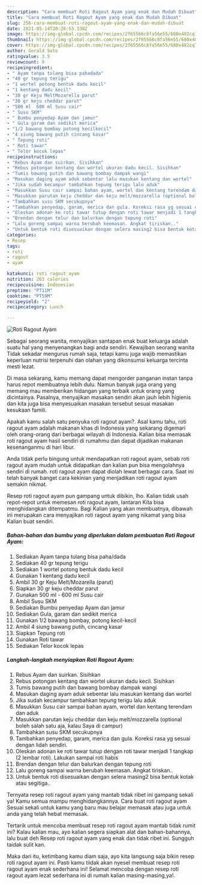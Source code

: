 ```yaml
---
description: "Cara membuat Roti Ragout Ayam yang enak dan Mudah Dibuat"
title: "Cara membuat Roti Ragout Ayam yang enak dan Mudah Dibuat"
slug: 256-cara-membuat-roti-ragout-ayam-yang-enak-dan-mudah-dibuat
date: 2021-05-14T20:28:53.338Z
image: https://img-global.cpcdn.com/recipes/2f65566c8fa56e55/680x482cq70/roti-ragout-ayam-foto-resep-utama.jpg
thumbnail: https://img-global.cpcdn.com/recipes/2f65566c8fa56e55/680x482cq70/roti-ragout-ayam-foto-resep-utama.jpg
cover: https://img-global.cpcdn.com/recipes/2f65566c8fa56e55/680x482cq70/roti-ragout-ayam-foto-resep-utama.jpg
author: Gerald Soto
ratingvalue: 3.5
reviewcount: 9
recipeingredient:
- " Ayam tanpa tulang bisa pahadada"
- "40 gr tepung terigu"
- "1 wortel potong bentuk dadu kecil"
- "1 kentang dadu kecil"
- "30 gr Keju MeltMozarella parut"
- "30 gr keju cheddar parut"
- "500 ml  600 ml Susu cair"
- " Susu SKM"
- " Bumbu penyedap Ayam dan jamur"
- " Gula garam dan sedikit merica"
- "1/2 bawang bombay potong kecilkecil"
- "4 siung bawang putih cincang kasar"
- " Tepung roti"
- " Roti tawar"
- " Telor kocok lepas"
recipeinstructions:
- "Rebus Ayam dan suirkan. Sisihkan"
- "Rebus potongan kentang dan wortel ukuran dadu kecil. Sisihkan"
- "Tumis bawang putih dan bawang bombay dampak wangi"
- "Masukan daging ayam aduk sebentar lalu masukan kentang dan wortel"
- "Jika sudah kecampur tambahkan tepung terigu lalu aduk"
- "Masukkan Susu cair sampai bahan ayam, wortel dan kentang terendam dan aduk"
- "Masukkan parutan keju cheddar dan keju melt/mozzarella (optional boleh salah satu aja, kalau Saya di campur)"
- "Tambahkan susu SKM secukupnya"
- "Tambahkan penyedap, garam, merica dan gula. Koreksi rasa yg sesuai dengan lidah sendiri."
- "Oleskan adonan ke roti tawar tutup dengan roti tawar menjadi 1 tangkap (2 lembar roti). Lakukan sampai roti habis"
- "Brendan dengan telur dan balurkan dengan tepung roti"
- "Lalu goreng sampai warna berubah keemasan. Angkat tiriskan.."
- "Untuk bentuk roti disesuaikan dengan selera masing2 bisa bentuk kotak atau segitiga.."
categories:
- Resep
tags:
- roti
- ragout
- ayam

katakunci: roti ragout ayam 
nutrition: 263 calories
recipecuisine: Indonesian
preptime: "PT11M"
cooktime: "PT59M"
recipeyield: "2"
recipecategory: Lunch

---
```



![Roti Ragout Ayam](https://img-global.cpcdn.com/recipes/2f65566c8fa56e55/680x482cq70/roti-ragout-ayam-foto-resep-utama.jpg)

Sebagai seorang wanita, menyajikan santapan enak buat keluarga adalah suatu hal yang menyenangkan bagi anda sendiri. Kewajiban seorang  wanita Tidak sekadar mengurus rumah saja, tetapi kamu juga wajib memastikan keperluan nutrisi terpenuhi dan olahan yang dikonsumsi keluarga tercinta mesti lezat.

Di masa  sekarang, kamu memang dapat mengorder panganan instan tanpa harus repot membuatnya lebih dulu. Namun banyak juga orang yang memang mau memberikan hidangan yang terbaik untuk orang yang dicintainya. Pasalnya, menyajikan masakan sendiri akan jauh lebih higienis dan kita juga bisa menyesuaikan masakan tersebut sesuai masakan kesukaan famili. 



Apakah kamu salah satu penyuka roti ragout ayam?. Asal kamu tahu, roti ragout ayam adalah makanan khas di Indonesia yang sekarang digemari oleh orang-orang dari berbagai wilayah di Indonesia. Kalian bisa memasak roti ragout ayam hasil sendiri di rumahmu dan dapat dijadikan makanan kesenanganmu di hari libur.

Anda tidak perlu bingung untuk mendapatkan roti ragout ayam, sebab roti ragout ayam mudah untuk didapatkan dan kalian pun bisa mengolahnya sendiri di rumah. roti ragout ayam dapat diolah lewat berbagai cara. Saat ini telah banyak banget cara kekinian yang menjadikan roti ragout ayam semakin nikmat.

Resep roti ragout ayam pun gampang untuk dibikin, lho. Kalian tidak usah repot-repot untuk memesan roti ragout ayam, lantaran Kita bisa menghidangkan ditempatmu. Bagi Kalian yang akan membuatnya, dibawah ini merupakan cara menyajikan roti ragout ayam yang nikamat yang bisa Kalian buat sendiri.

<!--inarticleads1-->

##### Bahan-bahan dan bumbu yang diperlukan dalam pembuatan Roti Ragout Ayam:

1. Sediakan  Ayam tanpa tulang bisa paha/dada
1. Sediakan 40 gr tepung terigu
1. Sediakan 1 wortel potong bentuk dadu kecil
1. Gunakan 1 kentang dadu kecil
1. Ambil 30 gr Keju Melt/Mozarella (parut)
1. Siapkan 30 gr keju cheddar parut
1. Gunakan 500 ml - 600 ml Susu cair
1. Ambil  Susu SKM
1. Sediakan  Bumbu penyedap Ayam dan jamur
1. Sediakan  Gula, garam dan sedikit merica
1. Gunakan 1/2 bawang bombay, potong kecil-kecil
1. Ambil 4 siung bawang putih, cincang kasar
1. Siapkan  Tepung roti
1. Gunakan  Roti tawar
1. Sediakan  Telor kocok lepas




<!--inarticleads2-->

##### Langkah-langkah menyiapkan Roti Ragout Ayam:

1. Rebus Ayam dan suirkan. Sisihkan
1. Rebus potongan kentang dan wortel ukuran dadu kecil. Sisihkan
1. Tumis bawang putih dan bawang bombay dampak wangi
1. Masukan daging ayam aduk sebentar lalu masukan kentang dan wortel
1. Jika sudah kecampur tambahkan tepung terigu lalu aduk
1. Masukkan Susu cair sampai bahan ayam, wortel dan kentang terendam dan aduk
1. Masukkan parutan keju cheddar dan keju melt/mozzarella (optional boleh salah satu aja, kalau Saya di campur)
1. Tambahkan susu SKM secukupnya
1. Tambahkan penyedap, garam, merica dan gula. Koreksi rasa yg sesuai dengan lidah sendiri.
1. Oleskan adonan ke roti tawar tutup dengan roti tawar menjadi 1 tangkap (2 lembar roti). Lakukan sampai roti habis
1. Brendan dengan telur dan balurkan dengan tepung roti
1. Lalu goreng sampai warna berubah keemasan. Angkat tiriskan..
1. Untuk bentuk roti disesuaikan dengan selera masing2 bisa bentuk kotak atau segitiga..




Ternyata resep roti ragout ayam yang mantab tidak ribet ini gampang sekali ya! Kamu semua mampu menghidangkannya. Cara buat roti ragout ayam Sesuai sekali untuk kamu yang baru mau belajar memasak atau juga untuk anda yang telah hebat memasak.

Tertarik untuk mencoba membuat resep roti ragout ayam mantab tidak rumit ini? Kalau kalian mau, ayo kalian segera siapkan alat dan bahan-bahannya, lalu buat deh Resep roti ragout ayam yang enak dan tidak ribet ini. Sungguh taidak sulit kan. 

Maka dari itu, ketimbang kamu diam saja, ayo kita langsung saja bikin resep roti ragout ayam ini. Pasti kamu tiidak akan nyesel membuat resep roti ragout ayam enak sederhana ini! Selamat mencoba dengan resep roti ragout ayam lezat sederhana ini di rumah kalian masing-masing,ya!.

